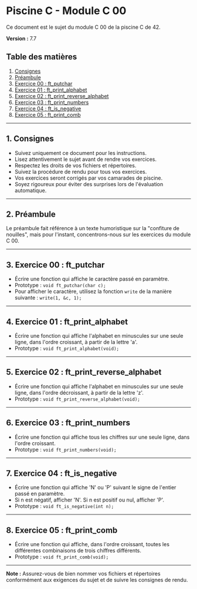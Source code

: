 # Piscine C - Module C 00

Ce document est le sujet du module C 00 de la piscine C de 42.

**Version :** 7.7

## Table des matières
1. [Consignes](#consignes)
2. [Préambule](#préambule)
3. [Exercice 00 : ft_putchar](#exercice-00-ft_putchar)
4. [Exercice 01 : ft_print_alphabet](#exercice-01-ft_print_alphabet)
5. [Exercice 02 : ft_print_reverse_alphabet](#exercice-02-ft_print_reverse_alphabet)
6. [Exercice 03 : ft_print_numbers](#exercice-03-ft_print_numbers)
7. [Exercice 04 : ft_is_negative](#exercice-04-ft_is_negative)
8. [Exercice 05 : ft_print_comb](#exercice-05-ft_print_comb)

---

## 1. Consignes <a name="consignes"></a>

- Suivez uniquement ce document pour les instructions.
- Lisez attentivement le sujet avant de rendre vos exercices.
- Respectez les droits de vos fichiers et répertoires.
- Suivez la procédure de rendu pour tous vos exercices.
- Vos exercices seront corrigés par vos camarades de piscine.
- Soyez rigoureux pour éviter des surprises lors de l'évaluation automatique.

---

## 2. Préambule <a name="préambule"></a>

Le préambule fait référence à un texte humoristique sur la "confiture de nouilles", mais pour l'instant, concentrons-nous sur les exercices du module C 00.

---

## 3. Exercice 00 : ft_putchar <a name="exercice-00-ft_putchar"></a>

- Écrire une fonction qui affiche le caractère passé en paramètre.
- Prototype : `void ft_putchar(char c);`
- Pour afficher le caractère, utilisez la fonction `write` de la manière suivante : `write(1, &c, 1);`

---

## 4. Exercice 01 : ft_print_alphabet <a name="exercice-01-ft_print_alphabet"></a>

- Écrire une fonction qui affiche l'alphabet en minuscules sur une seule ligne, dans l'ordre croissant, à partir de la lettre 'a'.
- Prototype : `void ft_print_alphabet(void);`

---

## 5. Exercice 02 : ft_print_reverse_alphabet <a name="exercice-02-ft_print_reverse_alphabet"></a>

- Écrire une fonction qui affiche l'alphabet en minuscules sur une seule ligne, dans l'ordre décroissant, à partir de la lettre 'z'.
- Prototype : `void ft_print_reverse_alphabet(void);`

---

## 6. Exercice 03 : ft_print_numbers <a name="exercice-03-ft_print_numbers"></a>

- Écrire une fonction qui affiche tous les chiffres sur une seule ligne, dans l'ordre croissant.
- Prototype : `void ft_print_numbers(void);`

---

## 7. Exercice 04 : ft_is_negative <a name="exercice-04-ft_is_negative"></a>

- Écrire une fonction qui affiche 'N' ou 'P' suivant le signe de l'entier passé en paramètre.
- Si n est négatif, afficher 'N'. Si n est positif ou nul, afficher 'P'.
- Prototype : `void ft_is_negative(int n);`

---

## 8. Exercice 05 : ft_print_comb <a name="exercice-05-ft_print_comb"></a>

- Écrire une fonction qui affiche, dans l'ordre croissant, toutes les différentes combinaisons de trois chiffres différents.
- Prototype : `void ft_print_comb(void);`

---

**Note :** Assurez-vous de bien nommer vos fichiers et répertoires conformément aux exigences du sujet et de suivre les consignes de rendu.

